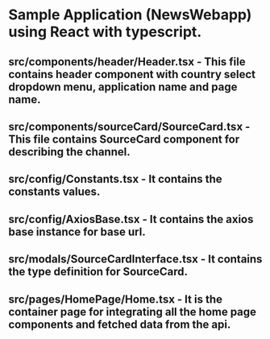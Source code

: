 ﻿# Sample Application (NewsWebapp) using React with typescript.

## src/components/header/Header.tsx - This file contains header component with country select dropdown menu, application name and page name.

## src/components/sourceCard/SourceCard.tsx - This file contains SourceCard component for describing the channel.

## src/config/Constants.tsx - It contains the constants values.

## src/config/AxiosBase.tsx - It contains the axios base instance for base url.

## src/modals/SourceCardInterface.tsx - It contains the type definition for SourceCard.

## src/pages/HomePage/Home.tsx - It is the container page for integrating all the home page components and fetched data from the api.
